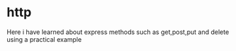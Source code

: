 # http
Here i have learned about express methods such as get,post,put and delete using a practical example
